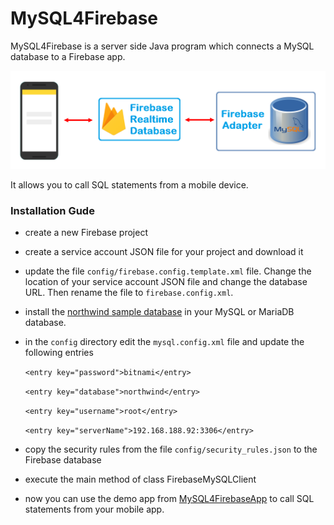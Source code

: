 # MySQL4Firebase
MySQL4Firebase is a server side Java program which connects a MySQL database to a Firebase app.


![image]( ./docs/abb_2.png) 

It allows you to call SQL statements from a mobile device. 

### Installation Gude

 * create a new Firebase project 
 
 * create a service account JSON file for your project and download it
 
 * update the file `config/firebase.config.template.xml` file. Change the location of your service account
   JSON file and change the database URL. Then rename the file to `firebase.config.xml`.
   
 * install the [northwind sample database](https://github.com/easonchan1113/northwindextended) in your MySQL or 
   MariaDB database. 
  
 * in the `config` directory edit the `mysql.config.xml` file and update the following entries
      
     `<entry key="password">bitnami</entry>`
     
     `<entry key="database">northwind</entry>`
     
     `<entry key="username">root</entry>`
     
     `<entry key="serverName">192.168.188.92:3306</entry> `
   
 * copy the security rules from the file `config/security_rules.json` to the Firebase database
 
 * execute the main method of class FirebaseMySQLClient
 
 * now you can use the demo app from  [MySQL4FirebaseApp](https://github.com/cordjastram/MySQL4FirebaseApp) to call 
   SQL statements from your mobile app.



